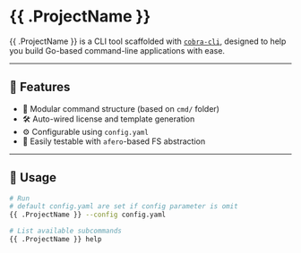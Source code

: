 # {{ .ProjectName }}

{{ .ProjectName }} is a CLI tool scaffolded with [`cobra-cli`](https://github.com/inovacc/cobra-cli), designed to help you build Go-based command-line applications with ease.

---

## 🧰 Features

- 🧱 Modular command structure (based on `cmd/` folder)
- 🛠 Auto-wired license and template generation
- ⚙️ Configurable using `config.yaml`
- 🧪 Easily testable with `afero`-based FS abstraction

---

## 🚀 Usage

```bash
# Run
# default config.yaml are set if config parameter is omit
{{ .ProjectName }} --config config.yaml 

# List available subcommands
{{ .ProjectName }} help

